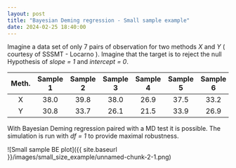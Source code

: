 ```yaml
---
layout: post
title: "Bayesian Deming regression - Small sample example"
date: 2024-02-25 18:40:00
---
```


Imagine a data set of only 7 pairs of observation for two methods *X*
and *Y* ( courtesy of SSSMT - Locarno ). Imagine that the target is to reject the null Hypothesis of
*slope = 1* and *intercept = 0*.


|   Meth.   |  Sample 1   |   Sample 2  |   Sample 3  |   Sample 4  |   Sample 5  |  Sample 6   |  Sample 7   |
| :-------: | :---------: | :---------: | :---------: | :---------: | :---------: | :---------: | :---------: |
|     X     |     38.0    |     39.8    |     38.0    |     26.9    |     37.5    |     33.2    |     36.9    |
|     Y     |     30.8    |     33.7    |     26.1    |     21.5    |     33.9    |     26.9    |     29.7    |



With Bayesian Deming regression paired with a MD test it is possible. The simulation is run with *df = 1* to provide maximal robustness.

![Small sample BE plot]({{ site.baseurl }}/images/small_size_example/unnamed-chunk-2-1.png)